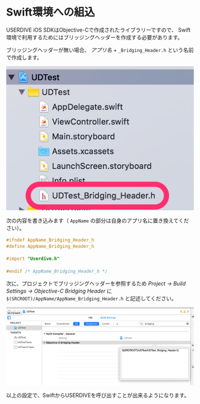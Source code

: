 # Swift環境への組込

USERDIVE iOS SDKはObjective-Cで作成されたライブラリーですので、
Swift環境で利用するためにはブリッジングヘッダーを作成する必要があります。

ブリッジングヘッダーが無い場合、 *アプリ名* + `_Bridging_Header.h` という名前で作成します。

![briding header file](../files/bridging_file.png)

次の内容を書き込みます（ `AppName` の部分は自身のアプリ名に置き換えてください）。

```objectivec
#ifndef AppName_Bridging_Header_h
#define AppName_Bridging_Header_h

#import "Userdive.h"

#endif /* AppName_Bridging_Header_h */
```

次に、プロジェクトでブリッジングヘッダーを参照するため *Project ->
Build Settings -> Objective-C Bridging Header* に
`$(SRCROOT)/AppName/AppName_Bridging_Header.h` と記述してください。

![bridging header build settings](../files/bridging_build_settings.png)

以上の設定で、SwiftからUSERDIVEを呼び出すことが出来るようになります。
